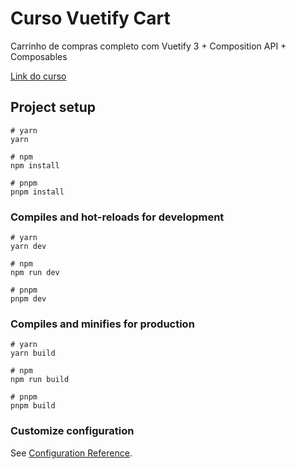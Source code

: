 # Curso Vuetify Cart
Carrinho de compras completo com Vuetify 3 + Composition API + Composables

[Link do curso](https://laravue.com.br/cursos/vuetify-cart)

## Project setup

```
# yarn
yarn

# npm
npm install

# pnpm
pnpm install
```

### Compiles and hot-reloads for development

```
# yarn
yarn dev

# npm
npm run dev

# pnpm
pnpm dev
```

### Compiles and minifies for production

```
# yarn
yarn build

# npm
npm run build

# pnpm
pnpm build
```

### Customize configuration

See [Configuration Reference](https://vitejs.dev/config/).
